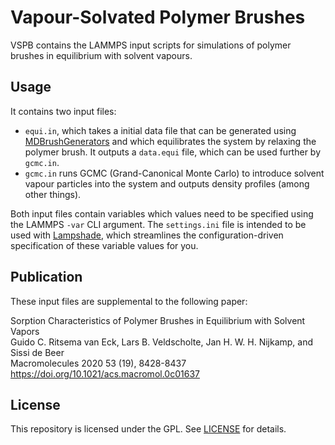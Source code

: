 # Vapour-Solvated Polymer Brushes
VSPB contains the LAMMPS input scripts for simulations of polymer brushes in equilibrium with solvent vapours.


## Usage
It contains two input files:

- `equi.in`, which takes a initial data file that can be generated using
[MDBrushGenerators](https://github.com/Compizfox/MDBrushGenerators) and which equilibrates the system by relaxing the
polymer brush. It outputs a `data.equi` file, which can be used further by `gcmc.in`.
- `gcmc.in` runs GCMC (Grand-Canonical Monte Carlo) to introduce solvent vapour particles into the system and outputs
  density profiles (among other things).

Both input files contain variables which values need to be specified using the LAMMPS `-var` CLI argument. The
`settings.ini` file is intended to be used with [Lampshade](https://github.com/Compizfox/Lampshade), which streamlines
the configuration-driven specification of these variable values for you.

## Publication
These input files are supplemental to the following paper:

Sorption Characteristics of Polymer Brushes in Equilibrium with Solvent Vapors  
Guido C. Ritsema van Eck, Lars B. Veldscholte, Jan H. W. H. Nijkamp, and Sissi de Beer  
Macromolecules 2020 53 (19), 8428-8437  
https://doi.org/10.1021/acs.macromol.0c01637  

## License
This repository is licensed under the GPL. See [LICENSE](LICENSE) for details.
